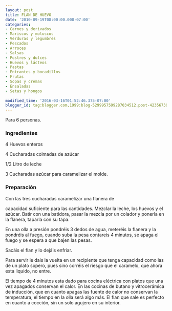 ```yaml
---
layout: post
title: FLAN DE HUEVO
date: '2010-09-19T08:00:00.000-07:00'
categories:
- Carnes y derivados
- Mariscos y moluscos
- Verduras y legumbres
- Pescados
- Arroces
- Salsas
- Postres y dulces
- Huevos y lácteos
- Pastas
- Entrantes y bocadillos
- Frutas
- Sopas y cremas
- Ensaladas
- Setas y hongos
 
modified_time: '2016-03-16T01:52:46.375-07:00'
blogger_id: tag:blogger.com,1999:blog-5299957599287034512.post-423567398247614886
---
```


Para 6 personas.

<h3>Ingredientes</h3>

4 Huevos enteros

4 Cucharadas colmadas de azúcar

1/2 Litro de leche

3 Cucharadas azúcar para caramelizar el molde.

<h3>Preparación</h3>

Con las tres cucharadas caramelizar una flanera de

capacidad suficiente para las cantidades. Mezclar la leche, los huevos y el azúcar. Batir con una batidora, pasar la mezcla por un colador y ponerla en la flanera, taparla con su tapa.

En una olla a presión pondréis 3 dedos de agua, meteréis la flanera y la pondréis al fuego, cuando suba la pesa contareis 4 minutos, se apaga el fuego y se espera a que bajen las pesas.

Sacáis el flan y lo dejáis enfriar.

Para servir le dais la vuelta en un recipiente que tenga capacidad como las de un plato sopero, pues sino corréis el riesgo que el caramelo, que ahora esta liquido, no entre.

El tiempo de 4 minutos esta dado para cocina eléctrica con platos que una vez apagados conservan el calor. En las cocinas de butano y vitrocerámica de inducción, que en cuanto apagas las fuente de calor no conservan la temperatura, el tiempo en la olla será algo más. El flan que sale es perfecto en cuanto a cocción, sin un solo agujero en su interior.

